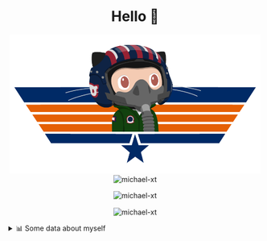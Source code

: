 <h1 align="center">Hello 👋</h1>


<p align="center"><img src="https://raw.githubusercontent.com/Michael-xT/Michael-xT/main/.github/topguntocat.png" width=500>
 <br>
<img src="https://komarev.com/ghpvc/?username=michael-xt&style=for-the-badge" alt="michael-xt" /> 
</p>

<p align="center"><img align="center" src="https://github-readme-stats.vercel.app/api/top-langs/?username=michael-xt&layout=compact&theme=dark&show_icons=true" alt="michael-xt" /></p>
<p align="center"><img align="center" src="https://github-readme-stats.vercel.app/api?username=michael-xt&show_icons=true&theme=dark&show_icons=true" alt="michael-xt" /></p>

<details align="left"><summary>📊 Some data about myself</summary>
<p>

<!--START_SECTION:waka-->
![Code Time](http://img.shields.io/badge/Code%20Time-1%2C851%20hrs%2015%20mins-blue)

**🐱 My GitHub Data** 

> 📦 4.0 MB Used in GitHub's Storage 
 > 
> 🏆 12 Contributions in the Year 2024
 > 
> 🚫 Not Opted to Hire
 > 
> 📜 12 Public Repositories 
 > 
> 🔑 31 Private Repositories 
 > 
📅 **I'm Most Productive on Thursday** 

```text
Monday                   136 commits         ████░░░░░░░░░░░░░░░░░░░░░   16.13 % 
Tuesday                  127 commits         ████░░░░░░░░░░░░░░░░░░░░░   15.07 % 
Wednesday                115 commits         ███░░░░░░░░░░░░░░░░░░░░░░   13.64 % 
Thursday                 185 commits         █████░░░░░░░░░░░░░░░░░░░░   21.95 % 
Friday                   75 commits          ██░░░░░░░░░░░░░░░░░░░░░░░   08.90 % 
Saturday                 107 commits         ███░░░░░░░░░░░░░░░░░░░░░░   12.69 % 
Sunday                   98 commits          ███░░░░░░░░░░░░░░░░░░░░░░   11.63 % 
```


📊 **This Week I Spent My Time On** 

```text
🕑︎ Time Zone: Europe/Bucharest

🔥 Editors: 
VS Code                  26 hrs 51 mins      █████████████████████████   99.68 % 
Visual Studio            5 mins              ░░░░░░░░░░░░░░░░░░░░░░░░░   00.32 % 

💻 Operating System: 
Mac                      21 hrs 44 mins      ████████████████████░░░░░   80.66 % 
Windows                  5 hrs 12 mins       █████░░░░░░░░░░░░░░░░░░░░   19.34 % 
```

**Timeline**

![Lines of Code chart](https://raw.githubusercontent.com/Michael-xT/Michael-xT/main/assets/bar_graph.png)


 Last Updated on 12/05/2024 00:48:19 UTC
<!--END_SECTION:waka-->
</p>
